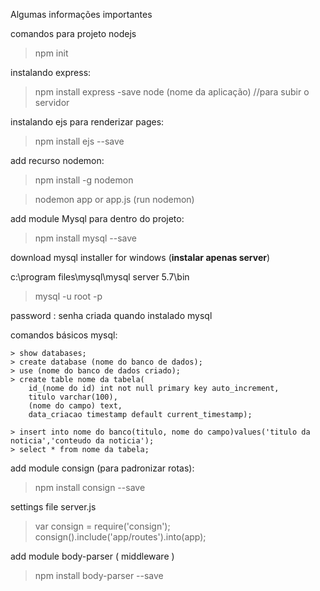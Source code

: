 Algumas informações importantes

comandos para projeto nodejs
> npm init

instalando express:
> npm install express -save
> node (nome da aplicação) //para subir o servidor

instalando ejs para renderizar pages:
> npm install ejs --save

add recurso nodemon: 
> npm install -g nodemon

> nodemon app or app.js (run nodemon)

add module Mysql para dentro do projeto:
> npm install mysql --save

download mysql installer for windows (**instalar apenas server**)

c:\program files\mysql\mysql server 5.7\bin

> mysql -u root -p

password : senha criada quando instalado mysql

comandos básicos mysql:
 
	> show databases;
	> create database (nome do banco de dados);
	> use (nome do banco de dados criado);
	> create table nome da tabela(
		id_(nome do id) int not null primary key auto_increment,
		titulo varchar(100),
		(nome do campo) text,
		data_criacao timestamp default current_timestamp);

	> insert into nome do banco(titulo, nome do campo)values('titulo da noticia','conteudo da noticia');
	> select * from nome da tabela;
	
add module consign (para padronizar rotas):
> npm install consign --save
  
settings file server.js
> var consign = require('consign');
> consign().include('app/routes').into(app);

add module body-parser ( middleware )
> npm install body-parser --save
  
  
  
